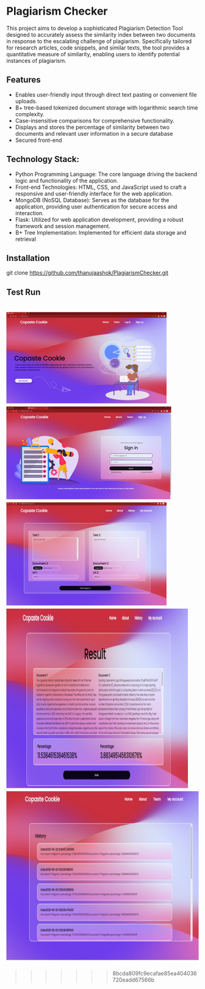 

# Plagiarism Checker


This project aims to develop a sophisticated Plagiarism Detection Tool designed to accurately assess the similarity index between two documents in response to the escalating challenge of plagiarism. Specifically tailored for research articles, code snippets, and similar texts, the tool provides a quantitative measure of similarity, enabling users to identify potential instances of plagiarism. 


## Features

- Enables user-friendly input through direct text pasting or convenient file uploads.
- B+ tree-based tokenized document storage with logarithmic search time complexity.
- Case-insensitive comparisons for comprehensive functionality.
- Displays and stores the percentage of similarity between two documents and relevant user information in a secure database
- Secured front-end


## Technology Stack:

- Python Programming Language:
The core language driving the backend logic and functionality of the application.
- Front-end Technologies:
HTML, CSS, and JavaScript used to craft a responsive and user-friendly interface for the web application.
- MongoDB (NoSQL Database):
Serves as the database for the application, providing user authentication for secure access and interaction.
- Flask:
Utilized for web application development, providing a robust framework and session management.
- B+ Tree Implementation:
Implemented for efficient data storage and retrieval

## Installation

git clone https://github.com/thanujaashok/PlagiarismChecker.git
## Test Run

![App Screenshot](https://github.com/thanujaashok/PlagiarismChecker/blob/main/screenshots/Homepage.png)
![App Screenshot](https://github.com/thanujaashok/PlagiarismChecker/blob/main/screenshots/Login.png)
![App Screenshot](https://github.com/thanujaashok/PlagiarismChecker/blob/new/Screenshots/Input.png)
![App Screenshot](https://github.com/thanujaashok/PlagiarismChecker/blob/new/Screenshots/Result.png)
![App Screenshot](https://github.com/thanujaashok/PlagiarismChecker/blob/new/Screenshots/History.png)
=======
>>>>>>> 8bcda809fc9ecafae85ea404036720eadd67566b

